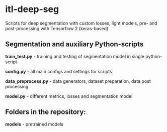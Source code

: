 # itl-deep-seg
Scripts for deep segmentation with custom losses, light models, pre- and post-processing with Tensorflow 2 (keras-based)

## Segmentation and auxiliary Python-scripts

**train_test.py** - training and testing of segmentation model in single python-script

**config.py** - all main configs and settings for scripts

**data_preprocess.py** - data generators, dataset preparation, data post processing

**model.py** - different metrics, losses and segmentation model

## Folders in the repository:

**models** - pretrained models
